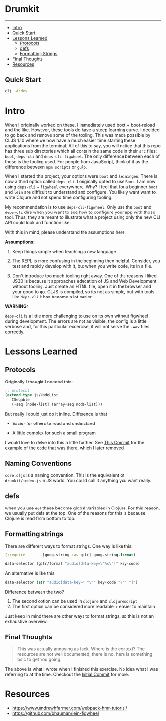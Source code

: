 # Drumkit

---

- [Intro](#intro)
- [Quick Start](#quick-start)
- [Lessons Learned](#lessons-learned)
  - [Protocols](#Protocols)
  - [defs](#defs)
  - [Formatting Strings](#formatting-strings)
- [Final Thoughts](#final-thoughts)
- [Resources](#resources)

## Quick Start

```bash
clj -A:dev
```

# Intro

When I originally worked on these, I immediately used boot + boot-reload and the like. However, these tools do have a steep learning curve. I decided to go back and remove some of the tooling. This was made possible by CLJS 1.10 where we now have a much easier time starting these applications from the terminal. All of this to say, you will notice that this repo has three sub directories which all contain the same code in their `src` files: `boot`, `deps-cli` and `deps-cli-figwheel`. The only difference between each of these is the tooling used. For people from JavaScript, think of it as the difference between `npm scripts` or `gulp`.

When I started this project, your options were `boot` and `leiningen`. There is now a third option called `deps cli`. I originally opted to use `Boot`. I am now using `deps-cli` + `figwheel` everywhere. Why? I feel that for a beginner `boot` and `lein` are difficult to understand and configure. You likely want want to write Clojure and not spend time configuring tooling.

My recommendation is to use `deps-cli-figwheel`. Only use the `boot` and `deps-cli` dirs when you want to see how to configure your app with those tool. Thus, they are meant to illustrate what a project using only the new CLI API could look and function like.

With this in mind, please understand the assumptions here:

**Assumptions:**

1.  Keep things simple when teaching a new language

2.  The REPL is more confusing in the beginning then helpful. Consider, you test and rapidly develop with it, but when you write code, its in a file.

3.  Don't introduce too much tooling right away. One of the reasons I liked JS30 is because it approaches education of JS and Web Development without tooling. Just create an HTML file, open it in the browser and your good to go. CLJS is compiled, so its not as simple, but with tools like `deps-cli` it has become a lot easier.

**WARNING:**

`deps-cli` is a little more challenging to use on its own without figwheel during development. The errors are not as visible, the config is a little verbose and, for this particular excercise, it will not serve the `.wav` files correctly.

# Lessons Learned

## Protocols

Originally I thought I needed this:

```clojure
;; protocol
(extend-type js/NodeList
   ISeqable
   (-seq [node-list] (array-seq node-list)))
```

But really I could just do it inline. Difference is that

- Easier for others to read and understand

- A little complex for such a small program

I would love to delve into this a little further. See [This Commit](https://github.com/tkjone/clojurescript-30/commit/148a5744caa180c948598cf9234c4928939f7e9e) for the example of the code that was there, which I later removed

## Naming Conventions

`core.cljs` is a naming convention. This is the equivalent of `drumkit/index.js` in JS world. You could call it anything you want really.

## defs

when you use `def` these become global variables in Clojure. For this reason, we usually put defs at the top. One of the reasons for this is because Clojure is read from bottom to top.

## Formatting strings

There are different ways to format strings. One way is like this:

```clojure
(:require        [goog.string :as gstr] goog.string.format)

data-selector (gstr/format "audio[data-key=\"%s\"]" key-code)
```

An alternative is like this

```clojure
data-selector (str "audio[data-key=" "\"" key-code "\"" "]")
```

Difference between the two?

1.  The second option can be used in `clojure` and `clojurescript`
2.  The first option can be considered more readable + easier to maintain

Just keep in mind there are other ways to format strings, so this is not an exhaustive overview.

## Final Thoughts

> This was actually annoying as fuck. Where is the context? The resources are not well documented, there is no, here is something bsic to get you going.

The above is what I wrote when I finished this exercise. No idea what I was referring to at the time. Checkout the [Initial Commit](https://github.com/tkjone/clojurescript-30/commit/34b151e6a2d0fc86fe3f6b34ee0fefaee88c5b94) for more.

# Resources

- https://www.andrewhfarmer.com/webpack-hmr-tutorial/
- https://github.com/bhauman/lein-figwheel
